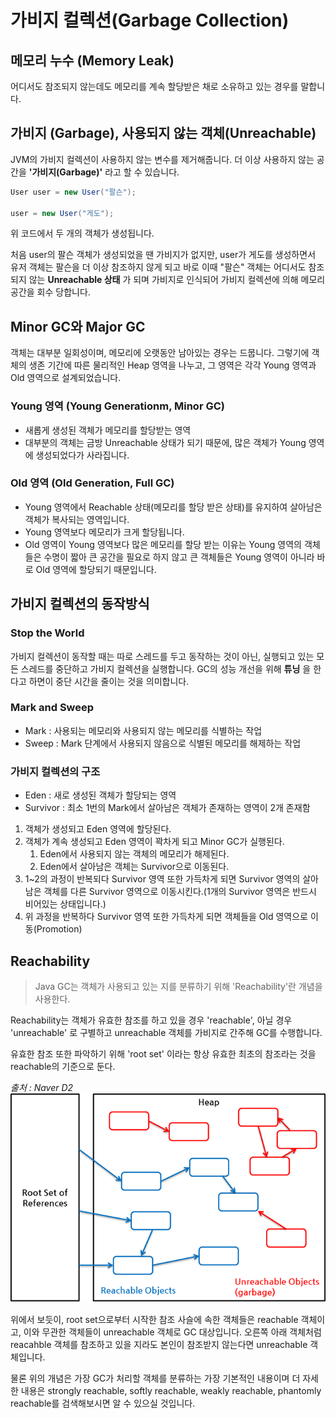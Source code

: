 # 가비지 컬렉션(Garbage Collection)

## 메모리 누수 (Memory Leak) 

어디서도 참조되지 않는데도 메모리를 계속 할당받은 채로 소유하고 있는 경우를 말합니다.

## 가비지 (Garbage), 사용되지 않는 객체(Unreachable)

JVM의 가비지 컬렉션이 사용하지 않는 변수를 제거해줍니다.
더 이상 사용하지 않는 공간을 __'가비지(Garbage)'__ 라고 할 수 있습니다. 

```java
User user = new User("팔슨");

user = new User("게도");
```

위 코드에서 두 개의 객체가 생성됩니다. 

처음 user의 팔슨 객체가 생성되었을 땐 가비지가 없지만, user가 게도를 생성하면서 유저 객체는 팔슨을 더 이상 참조하지 않게 되고 바로 이때 "팔슨" 객체는 어디서도 참조되지 않는 __Unreachable 상태__ 가 되며 가비지로 인식되어 가비지 컬렉션에 의해 메모리 공간을 회수 당합니다.

## Minor GC와 Major GC

객체는 대부분 일회성이며, 메모리에 오랫동안 남아있는 경우는 드뭅니다. 그렇기에 객체의 생존 기간에 따른 물리적인 Heap 영역을 나누고, 그 영역은 각각 Young 영역과 Old 영역으로 설계되었습니다.

### Young 영역 (Young Generationm, Minor GC)
- 새롭게 생성된 객체가 메모리를 할당받는 영역
- 대부분의 객체는 금방 Unreachable 상태가 되기 때문에, 많은 객체가 Young 영역에 생성되었다가 사라집니다.

### Old 영역 (Old Generation, Full GC)
- Young 영역에서 Reachable 상태(메모리를 할당 받은 상태)를 유지하여 살아남은 객체가 복사되는 영역입니다.
- Young 영역보다 메모리가 크게 할당됩니다.
- Old 영역이 Young 영역보다 많은 메모리를 할당 받는 이유는 Young 영역의 객체들은 수명이 짧아 큰 공간을 필요로 하지 않고 큰 객체들은 Young 영역이 아니라 바로 Old 영역에 할당되기 때문입니다.

## 가비지 컬렉션의 동작방식

### Stop the World

가비지 컬렉션이 동작할 때는 따로 스레드를 두고 동작하는 것이 아닌, 실행되고 있는 모든 스레드를 중단하고 가비지 컬렉션을 실행합니다. GC의 성능 개선을 위해 __튜닝__ 을 한다고 하면이 중단 시간을 줄이는 것을 의미합니다.

### Mark and Sweep

- Mark : 사용되는 메모리와 사용되지 않는 메모리를 식별하는 작업
- Sweep : Mark 단계에서 사용되지 않음으로 식별된 메모리를 해제하는 작업

### 가비지 컬렉션의 구조

- Eden : 새로 생성된 객체가 할당되는 영역
- Survivor : 최소 1번의 Mark에서 살아남은 객체가 존재하는 영역이 2개 존재함

1. 객체가 생성되고 Eden 영역에 할당된다.
2. 객체가 계속 생성되고 Eden 영역이 꽉차게 되고 Minor GC가 실행된다.
    1. Eden에서 사용되지 않는 객체의 메모리가 해제된다.
    2. Eden에서 살아남은 객체는 Survivor으로 이동된다.
3. 1~2의 과정이 반복되다 Survivor 영역 또한 가득차게 되면 Survivor 영역의 살아남은 객체를 다른 Survivor 영역으로 이동시킨다.(1개의 Survivor 영역은 반드시 비어있는 상태입니다.)
4. 위 과정을 반복하다 Survivor 영역 또한 가득차게 되면 객체들을 Old 영역으로 이동(Promotion)

## Reachability
> Java GC는 객체가 사용되고 있는 지를 분류하기 위해 'Reachability'란 개념을 사용한다.

Reachability는 객체가 유효한 참조를 하고 있을 경우 'reachable', 아닐 경우 'unreachable' 로 구별하고 unreachable 객체를 가비지로 간주해 GC를 수행합니다.

유효한 참조 또한 파악하기 위해 'root set' 이라는 항상 유효한 최초의 참조라는 것을 reachable의 기준으로 둔다.


*출처 : Naver D2*
![Reachability](/images/reachablilty.png)

위에서 보듯이, root set으로부터 시작한 참조 사슬에 속한 객체들은 reachable 객체이고, 이와 무관한 객체들이 unreachable 객체로 GC 대상입니다. 오른쪽 아래 객체처럼 reacahble 객체를 참조하고 있을 지라도 본인이 참조받지 않는다면 unreachable 객체입니다.

물론 위의 개념은 가장 GC가 처리할 객체를 분류하는 가장 기본적인 내용이며 더 자세한 내용은 strongly reachable, softly reachable, weakly reachable, phantomly reachable를 검색해보시면 알 수 있으실 것입니다.